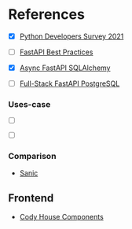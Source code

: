 References
===

- [x] [Python Developers Survey 2021](https://lp.jetbrains.com/python-developers-survey-2021/)

- [ ] [FastAPI Best Practices](https://github.com/zhanymkanov/fastapi-best-practices)

- [x] [Async FastAPI SQLAlchemy](https://github.com/rhoboro/async-fastapi-sqlalchemy)
- [ ] [Full-Stack FastAPI PostgreSQL](https://github.com/tiangolo/full-stack-fastapi-postgresql)


### Uses-case

- [ ] [ ](https://github.com/marty331/fasthtmx)
- [ ] [ ](https://github.com/renceInbox/fastapi-todo)


### Comparison

- [Sanic](https://sanic.dev/en/guide/advanced/websockets.html#routing)

Frontend
---

- [Cody House Components](https://codyhouse.co/ds/components?)